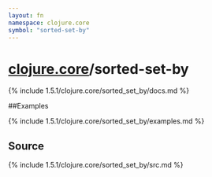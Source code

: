 ```yaml
---
layout: fn
namespace: clojure.core
symbol: "sorted-set-by"
---
```


# [clojure.core](../)/sorted-set-by

{% include 1.5.1/clojure.core/sorted_set_by/docs.md %}

##Examples

{% include 1.5.1/clojure.core/sorted_set_by/examples.md %}
## Source
{% include 1.5.1/clojure.core/sorted_set_by/src.md %}

